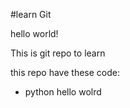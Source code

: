 #learn Git

hello world!

This is git repo to learn

this repo have these code:
  - python hello wolrd
